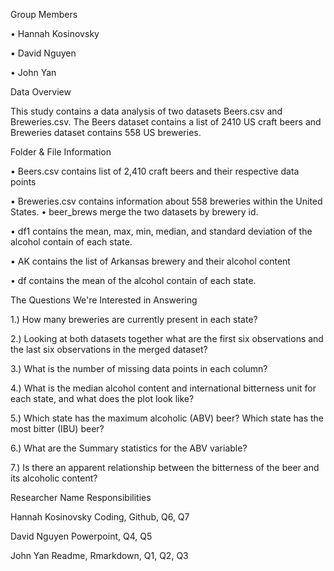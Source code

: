 Group Members

•	Hannah Kosinovsky

•	David Nguyen

•	John Yan

Data Overview

This study contains a data analysis of two datasets Beers.csv and Breweries.csv. The Beers dataset contains a list of 2410 US craft beers and Breweries dataset contains 558 US breweries.

Folder & File Information

•	Beers.csv contains list of 2,410 craft beers and their respective data points

•	Breweries.csv contains information about 558 breweries within the United States.
•	beer_brews merge the two datasets by brewery id.

•	df1 contains the mean, max, min, median, and standard deviation of the alcohol contain of each state.

•	AK contains the list of Arkansas brewery and their alcohol content

•	df contains the mean of the alcohol contain of each state.

The Questions We're Interested in Answering

1.) How many breweries are currently present in each state?

2.) Looking at both datasets together what are the first six observations and the last six observations in the merged dataset?

3.) What is the number of missing data points in each column?

4.) What is the median alcohol content and international bitterness unit for each state, and what does the plot look like?

5.) Which state has the maximum alcoholic (ABV) beer? Which state has the most bitter (IBU) beer?

6.) What are the Summary statistics for the ABV variable?

7.) Is there an apparent relationship between the bitterness of the beer and its alcoholic content?

Researcher Name	Responsibilities

Hannah Kosinovsky	Coding, Github, Q6, Q7

David Nguyen	Powerpoint, Q4, Q5

John Yan	Readme, Rmarkdown, Q1, Q2, Q3

